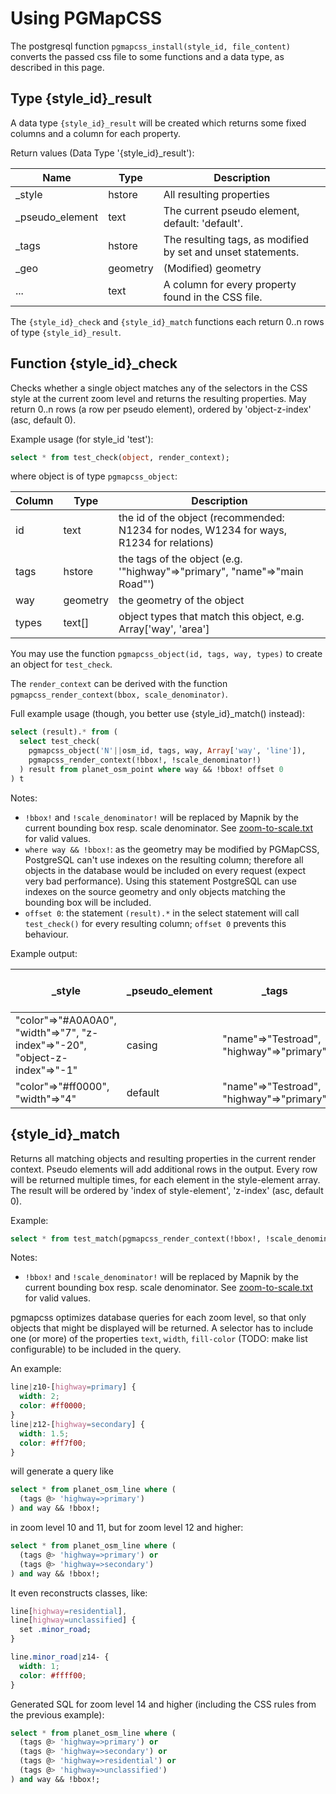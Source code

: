 # Using PGMapCSS
The postgresql function `pgmapcss_install(style_id, file_content)` converts the passed css file to some functions and a data type, as described in this page.

## Type {style_id}_result
A data type `{style_id}_result` will be created which returns some fixed columns and a column for each property.

Return values (Data Type '{style_id}_result'):

| Name   | Type     | Description        |
| ------ | -------- | ------------------ |
| _style | hstore   | All resulting properties |
| _pseudo_element | text | The current pseudo element, default: 'default'.
| _tags  | hstore   | The resulting tags, as modified by set and unset statements. |
| _geo   | geometry | (Modified) geometry |
| ...    | text     | A column for every property found in the CSS file. |

The `{style_id}_check` and `{style_id}_match` functions each return 0..n rows of type `{style_id}_result`.

## Function {style_id}_check
Checks whether a single object matches any of the selectors in the CSS style at the current zoom level and returns the resulting properties. May return 0..n rows (a row per pseudo element), ordered by 'object-z-index' (asc, default 0).

Example usage (for style_id 'test'):
```sql
select * from test_check(object, render_context);
```

where object is of type `pgmapcss_object`:

| Column | Type     | Description |
| ------ | -------- | ----------- |
| id     | text     | the id of the object (recommended: N1234 for nodes, W1234 for ways, R1234 for relations) |
| tags   | hstore   | the tags of the object (e.g. '"highway"=>"primary", "name"=>"main Road"') |
| way    | geometry | the geometry of the object |
| types  | text[]   | object types that match this object, e.g. Array['way', 'area'] |

You may use the function `pgmapcss_object(id, tags, way, types)` to create an object for `test_check`.

The `render_context` can be derived with the function `pgmapcss_render_context(bbox, scale_denominator)`.

Full example usage (though, you better use {style_id}_match() instead):
```sql
select (result).* from (
  select test_check(
    pgmapcss_object('N'||osm_id, tags, way, Array['way', 'line']),
    pgmapcss_render_context(!bbox!, !scale_denominator!)
  ) result from planet_osm_point where way && !bbox! offset 0
) t
```

Notes:
* `!bbox!` and `!scale_denominator!` will be replaced by Mapnik by the current bounding box resp. scale denominator. See [zoom-to-scale.txt](https://trac.openstreetmap.org/browser/subversion/applications/rendering/mapnik/zoom-to-scale.txt) for valid values.
* `where way && !bbox!`: as the geometry may be modified by PGMapCSS, PostgreSQL can't use indexes on the resulting column; therefore all objects in the database would be included on every request (expect very bad performance). Using this statement PostgreSQL can use indexes on the source geometry and only objects matching the bounding box will be included.
* `offset 0`: the statement `(result).*` in the select statement will call `test_check()` for every resulting column; `offset 0` prevents this behaviour.

Example output:

| _style | _pseudo_element | _tags | _way | color | width | z-index | object-z-index |
| --- | --- | --- | --- | --- | --- | --- | --- |
| "color"=>"#A0A0A0", "width"=>"7", "z-index"=>"-20", "object-z-index"=>"-1" | casing | "name"=>"Testroad", "highway"=>"primary" | some geometry | #A0A0A0 | 7 | -20 | -1 |
| "color"=>"#ff0000", "width"=>"4" | default | "name"=>"Testroad", "highway"=>"primary" | some geometry | #ff0000 | 4 | | |

## {style_id}_match
Returns all matching objects and resulting properties in the current render context. Pseudo elements will add additional rows in the output. Every row will be returned multiple times, for each element in the style-element array. The result will be ordered by 'index of style-element', 'z-index' (asc, default 0).

Example:
```sql
select * from test_match(pgmapcss_render_context(!bbox!, !scale_denominator!), Array['fill', 'line', 'text']);
```

Notes:
* `!bbox!` and `!scale_denominator!` will be replaced by Mapnik by the current bounding box resp. scale denominator. See [zoom-to-scale.txt](https://trac.openstreetmap.org/browser/subversion/applications/rendering/mapnik/zoom-to-scale.txt) for valid values.

pgmapcss optimizes database queries for each zoom level, so that only objects that might be displayed will be returned. A selector has to include one (or more) of the properties `text`, `width`, `fill-color` (TODO: make list configurable) to be included in the query.

An example:
```css
line|z10-[highway=primary] {
  width: 2;
  color: #ff0000;
}
line|z12-[highway=secondary] {
  width: 1.5;
  color: #ff7f00;
}
```

will generate a query like
```sql
select * from planet_osm_line where (
  (tags @> 'highway=>primary')
) and way && !bbox!;
```
in zoom level 10 and 11, but for zoom level 12 and higher:
```sql
select * from planet_osm_line where (
  (tags @> 'highway=>primary') or
  (tags @> 'highway=>secondary')
) and way && !bbox!;
```

It even reconstructs classes, like:
```css
line[highway=residential],
line[highway=unclassified] {
  set .minor_road;
}

line.minor_road|z14- {
  width: 1;
  color: #ffff00;
}
```

Generated SQL for zoom level 14 and higher (including the CSS rules from the previous example):
```sql
select * from planet_osm_line where (
  (tags @> 'highway=>primary') or
  (tags @> 'highway=>secondary') or
  (tags @> 'highway=>residential') or
  (tags @> 'highway=>unclassified')
) and way && !bbox!;
```

